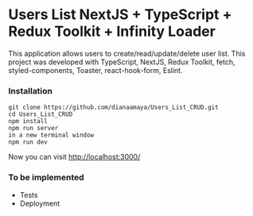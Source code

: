 # Users List NextJS + TypeScript + Redux Toolkit + Infinity Loader

This application allows users to create/read/update/delete user list. This project was developed with TypeScript, NextJS, Redux Toolkit, fetch, styled-components, Toaster, react-hook-form, Eslint.

### Installation

```
git clone https://github.com/dianaamaya/Users_List_CRUD.git
cd Users_List_CRUD
npm install
npm run server
in a new terminal window
npm run dev
```
Now you can visit [http://localhost:3000/](http://localhost:3000/)

### To be implemented

* Tests 
* Deployment


